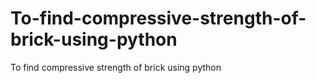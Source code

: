 # To-find-compressive-strength-of-brick-using-python
To find compressive strength of brick using python
